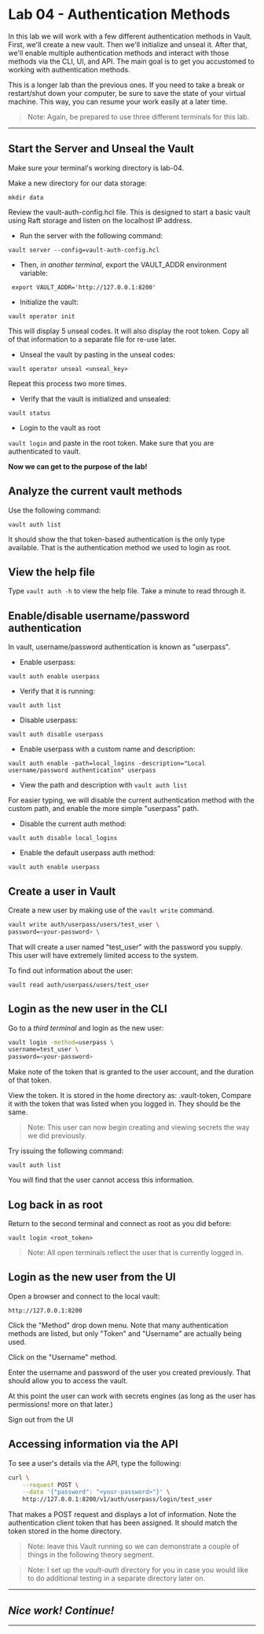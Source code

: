 # Lab 04 - Authentication Methods

In this lab we will work with a few different authentication methods in Vault. First, we'll create a new vault. Then we'll initialize and unseal it. After that, we'll enable multiple authentication methods and interact with those methods via the CLI, UI, and API. The main goal is to get you accustomed to working with authentication methods.

This is a longer lab than the previous ones. If you need to take a break or restart/shut down your computer, be sure to save the state of your virtual machine. This way, you can resume your work easily at a later time.

> Note: Again, be prepared to use three different terminals for this lab. 

---

## Start the Server and Unseal the Vault
Make sure your terminal's working directory is lab-04. 

Make a new directory for our data storage:

`mkdir data`

Review the vault-auth-config.hcl file. This is designed to start a basic vault using Raft storage and listen on the localhost IP address. 

- Run the server with the following command:

`vault server --config=vault-auth-config.hcl`

- Then, *in another terminal*, export the VAULT_ADDR environment variable:

` export VAULT_ADDR='http://127.0.0.1:8200'`

- Initialize the vault:

`vault operator init`

This will display 5 unseal codes. It will also display the root token. Copy all of that information to a separate file for re-use later.

- Unseal the vault by pasting in the unseal codes:

`vault operator unseal <unseal_key>`

Repeat this process two more times.

- Verify that the vault is initialized and unsealed:

`vault status`

- Login to the vault as root

`vault login` and paste in the root token. Make sure that you are authenticated to vault.

**Now we can get to the purpose of the lab!**

## Analyze the current vault methods
Use the following command:

`vault auth list`

It should show the that token-based authentication is the only type available. That is the authentication method we used to login as root.

## View the help file
Type `vault auth -h` to view the help file. Take a minute to read through it.

## Enable/disable username/password authentication
In vault, username/password authentication is known as "userpass". 

- Enable userpass:

`vault auth enable userpass`

- Verify that it is running: 
 
`vault auth list`

- Disable userpass:

`vault auth disable userpass`

- Enable userpass with a custom name and description:

`vault auth enable -path=local_logins -description="Local username/password authentication" userpass`

- View the path and description with `vault auth list`

For easier typing, we will disable the current authentication method with the custom path, and enable the more simple "userpass" path.

- Disable the current auth method:

`vault auth disable local_logins`

- Enable the default userpass auth method:

`vault auth enable userpass`

## Create a user in Vault
Create a new user by making use of the `vault write` command.

```bash
vault write auth/userpass/users/test_user \
password=<your-password> \
```

That will create a user named "test_user" with the password you supply. This user will have extremely limited access to the system.

To find out information about the user:

`vault read auth/userpass/users/test_user`

## Login as the new user in the CLI
Go to a *third terminal* and login as the new user:

```bash
vault login -method=userpass \
username=test_user \
password=<your-password>
```

Make note of the token that is granted to the user account, and the duration of that token.

View the token. It is stored in the home directory as:
  .vault-token, 
Compare it with the token that was listed when you logged in. They should be the same.

> Note: This user can now begin creating and viewing secrets the way we did previously.

Try issuing the following command:

`vault auth list`

You will find that the user cannot access this information.

## Log back in as root
Return to the second terminal and connect as root as you did before:

`vault login <root_token>`

> Note: All open terminals reflect the user that is currently logged in.

## Login as the new user from the UI
Open a browser and connect to the local vault:

`http://127.0.0.1:8200`

Click the "Method" drop down menu. Note that many authentication methods are listed, but only "Token" and "Username" are actually being used.

Click on the "Username" method.

Enter the username and password of the user you created previously. That should allow you to access the vault.

At this point the user can work with secrets engines (as long as the user has permissions! more on that later.)

Sign out from the UI

## Accessing information via the API
To see a user's details via the API, type the following:

```bash
curl \
    --request POST \
    --data '{"password": "<your-password>"}' \
    http://127.0.0.1:8200/v1/auth/userpass/login/test_user 
```

That makes a POST request and displays a lot of information.
Note the authentication client token that has been assigned. It should match the token stored in the home directory.

> Note: leave this Vault running so we can demonstrate a couple of things in the following theory segment.

> Note: I set up the *vault-auth* directory for you in case you would like to do additional testing in a separate directory later on.

---
## *Nice work! Continue!*
---

